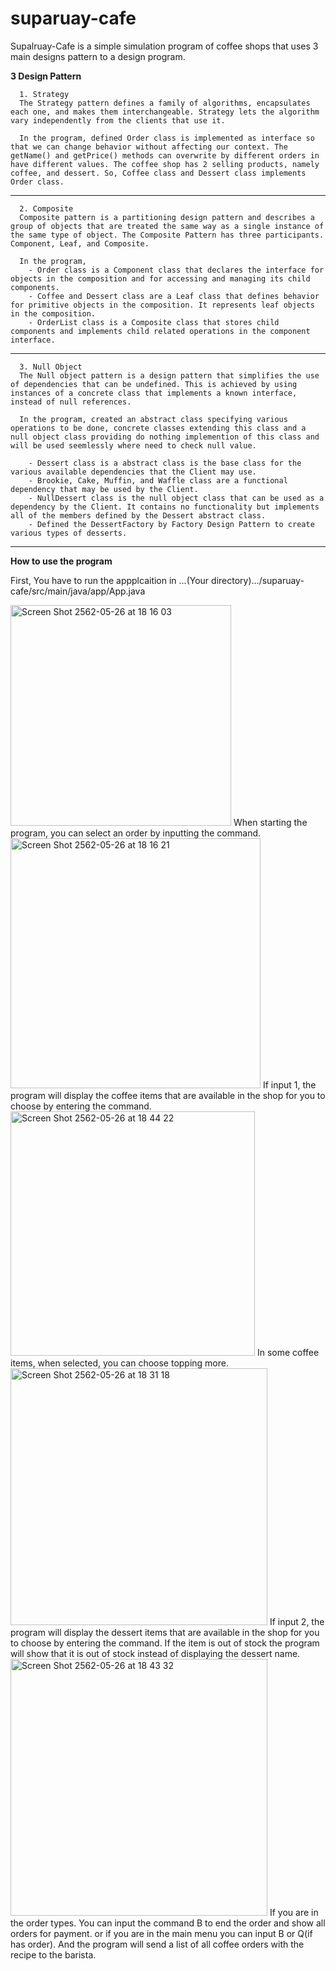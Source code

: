 # suparuay-cafe

Supalruay-Cafe is a simple simulation program of coffee shops that uses 3 main designs pattern to a design program.


**3 Design Pattern**


      1. Strategy
      The Strategy pattern defines a family of algorithms, encapsulates each one, and makes them interchangeable. Strategy lets the algorithm vary independently from the clients that use it.
      
      In the program, defined Order class is implemented as interface so that we can change behavior without affecting our context. The getName() and getPrice() methods can overwrite by different orders in have different values. The coffee shop has 2 selling products, namely coffee, and dessert. So, Coffee class and Dessert class implements Order class. 
      
      
------   
  
      2. Composite
      Composite pattern is a partitioning design pattern and describes a group of objects that are treated the same way as a single instance of the same type of object. The Composite Pattern has three participants. Component, Leaf, and Composite.
  
      In the program,
        - Order class is a Component class that declares the interface for objects in the composition and for accessing and managing its child components.
        - Coffee and Dessert class are a Leaf class that defines behavior for primitive objects in the composition. It represents leaf objects in the composition.
        - OrderList class is a Composite class that stores child components and implements child related operations in the component interface.
              
------     
      
      3. Null Object
      The Null object pattern is a design pattern that simplifies the use of dependencies that can be undefined. This is achieved by using instances of a concrete class that implements a known interface, instead of null references.
      
      In the program, created an abstract class specifying various operations to be done, concrete classes extending this class and a null object class providing do nothing implemention of this class and will be used seemlessly where need to check null value.
      
        - Dessert class is a abstract class is the base class for the various available dependencies that the Client may use.
        - Brookie, Cake, Muffin, and Waffle class are a functional dependency that may be used by the Client.
        - NullDessert class is the null object class that can be used as a dependency by the Client. It contains no functionality but implements all of the members defined by the Dessert abstract class.
        - Defined the DessertFactory by Factory Design Pattern to create various types of desserts.
      
------  

**How to use the program**

First, You have to run the appplcaition in ...(Your directory).../suparuay-cafe/src/main/java/app/App.java


<img width="353" alt="Screen Shot 2562-05-26 at 18 16 03" src="https://user-images.githubusercontent.com/32286346/58381162-37fb5500-7fe4-11e9-8e7a-cf2a09e9d314.png">
When starting the program, you can select an order by inputting the command.


<img width="400" alt="Screen Shot 2562-05-26 at 18 16 21" src="https://user-images.githubusercontent.com/32286346/58381212-8872b280-7fe4-11e9-9972-077e2520508f.png">
If input 1, the program will display the coffee items that are available in the shop for you to choose by entering the command.

<img width="391" alt="Screen Shot 2562-05-26 at 18 44 22" src="https://user-images.githubusercontent.com/32286346/58381349-6aa64d00-7fe6-11e9-99d9-1f76e243a596.png">
In some coffee items, when selected, you can choose topping more.


<img width="411" alt="Screen Shot 2562-05-26 at 18 31 18" src="https://user-images.githubusercontent.com/32286346/58381213-8dcffd00-7fe4-11e9-8033-b83936ac74d4.png">
If input 2, the program will display the dessert items that are available in the shop for you to choose by entering the command. If the item is out of stock the program will show that it is out of stock instead of displaying the dessert name.

<img width="411" alt="Screen Shot 2562-05-26 at 18 43 32" src="https://user-images.githubusercontent.com/32286346/58381366-84479480-7fe6-11e9-9258-f8bae635cead.png">
If you are in the order types. You can input the command B to end the order and show all orders for payment. or if you are in the main menu you can input B or Q(if has order).
And the program will send a list of all coffee orders with the recipe to the barista.



